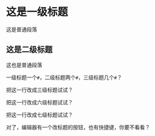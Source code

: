 # 这是一级标题

这是普通段落

## 这是二级标题

这也是普通段落

一级标题一个`#`，二级标题两个`#`，三级标题几个`#`？

把这一行改成三级标题试试？

把这一行改成六级标题试试？

把这一行改成七级标题试试？

对了，编辑器有一个改标题的按钮，也有快捷键，你要不看看？
